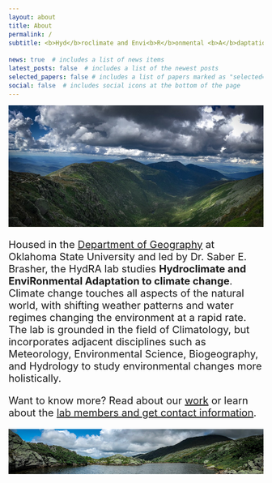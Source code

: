 ```yaml
---
layout: about
title: About
permalink: /
subtitle: <b>Hyd</b>roclimate and Envi<b>R</b>onmental <b>A</b>daptation

news: true  # includes a list of news items
latest_posts: false  # includes a list of the newest posts
selected_papers: false # includes a list of papers marked as "selected={true}"
social: false  # includes social icons at the bottom of the page
---
```


![Image Alt Text](../assets/img/prof_pic.jpg)

<p style="font-size: 20px;"> Housed in the <a href='https://cas.okstate.edu/department_of_geography/'>Department of Geography</a> at Oklahoma State University and led by Dr. Saber E. Brasher, the HydRA lab studies <b>Hydroclimate and EnviRonmental Adaptation to climate change</b>. Climate change touches all aspects of the natural world, with shifting weather patterns and water regimes changing the environment at a rapid rate. The lab is grounded in the field of Climatology, but incorporates adjacent disciplines such as Meteorology, Environmental Science, Biogeography, and Hydrology to study environmental changes more holistically.</p>

<p style="font-size: 20px;"> Want to know more? Read about our <a href='https://saberbrasher.github.io/research/'>work</a> or learn about the <a href='https://saberbrasher.github.io/people/'>lab members and get contact information</a>.</p>

![Image Alt Text](../assets/img/prof_pic2.jpg)

